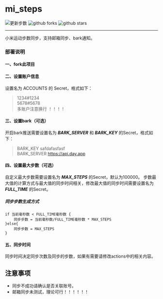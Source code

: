 # mi_steps

![更新步数](https://github.com/dooooling/mi_steps/actions/workflows/rust.yml/badge.svg)
![github forks](https://badgen.net/github/forks/dooooling/mi_steps)
![github stars](https://badgen.net/github/stars/dooooling/mi_steps)

---
小米运动步数同步，支持邮箱同步、bark通知。

### 部署说明

#### 一、fork此项目

#### 二、设置账户信息

设置名为 ACCOUNTS 的 Secret，格式如下：

> 1234#1234</br>
> 5678#5678</br>
> 多账户注意换行 ！！！！

#### 三、设置bark（可选）

开启bark推送需要设置名为 ***BARK_SERVER*** 和 ***BARK_KEY*** 的Secret，格式如下：
> BARK_KEY safdafasfasf</br>
> BARK_SERVER https://api.day.app

#### 四、设置最大步数（可选）

自定义最大步数需要设置名为 ***MAX_STEPS*** 的Secret，默认为100000。
步数最大值的计算方式与最大值的同步时间相关，修改最大值的同步时间需要设置名为***FULL_TIME*** 的Secret。

##### 同步步数生成方式
    if 当前毫秒数 < FULL_TIME毫秒数 {
        同步步数 = 当前毫秒数/FULL_TIME毫秒数 * MAX_STEPS
    }else{
        同步步数 = MAX_STEPS
    }

#### 五、同步时间
同步时间决定同步次数及同步的步数，如果有需要请修改actions中的相关内容。

## 注意事项
- 同步不成功请确认是否关联账号。
- 邮箱同步未测试，理论可行！！！！！！




